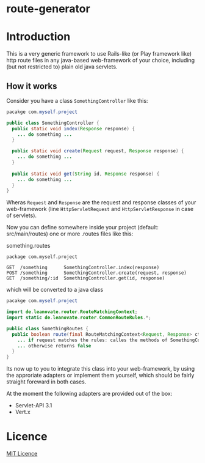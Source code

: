 route-generator
===============

# Introduction

This is a very generic framework to use Rails-like (or Play framework like) http route files in any java-based web-framework of your choice, including (but not restricted to) plain old java servlets.

## How it works

Consider you have a class `SomethingController` like this:

~~~java
pacakge com.myself.project

public class SomethingController {
  public static void index(Response response) {
    ... do something ...
  }

  public static void create(Request request, Response response) {
    ... do something ...
  }
  
  public static void get(String id, Response response) {
    ... do something ...
  }
}
~~~

Wheras `Request` and `Response` are the request and response classes of your web-framework (line `HttpServletRequest` and `HttpServletResponse` in case of servlets).

Now you can define somewhere inside your project (default: src/main/routes) one or more .routes files like this:

something.routes
~~~
package com.myself.project

GET  /something      SomethingController.index(response)
POST /something      SomethingController.create(request, response)
GET  /something/:id  SomethingController.get(id, response)
~~~

which will be converted to a java class

~~~java
pacakge com.myself.project

import de.leanovate.router.RouteMatchingContext;
import static de.leanovate.router.CommonRouteRules.*;

public class SomethingRoutes {
  public boolean route(final RouteMatchingContext<Request, Response> ctx0) {
    ... if request matches the rules: calles the methods of SomethingController and returns true
    ... otherwise returns false
  }
}
~~~

Its now up to you to integrate this class into your web-framework, by using the approriate adapters or implement them yourself, which should be fairly straight foreward in both cases.

At the moment the following adapters are provided out of the box:
* Servlet-API 3.1
* Vert.x


# Licence

[MIT Licence](http://opensource.org/licenses/MIT)